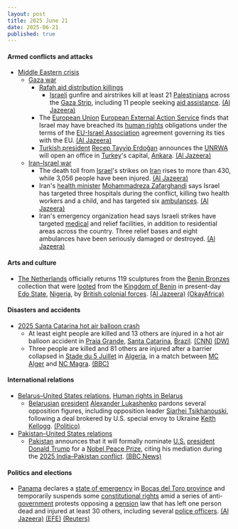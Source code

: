 ```yaml
---
layout: post
title: 2025 June 21
date: 2025-06-21
published: true
---
```



#### Armed conflicts and attacks

* [Middle Eastern crisis](https://en.wikipedia.org/wiki/Middle_Eastern_crisis_%282023%E2%80%93present%29 "Middle Eastern crisis (2023–present)")
  * [Gaza war](https://en.wikipedia.org/wiki/Gaza_war "Gaza war")
    * [Rafah aid distribution killings](https://en.wikipedia.org/wiki/Rafah_aid_distribution_killings "Rafah aid distribution killings")
      * [Israeli](https://en.wikipedia.org/wiki/Israel_Defense_Forces "Israel Defense Forces") gunfire and airstrikes kill at least 21 [Palestinians](https://en.wikipedia.org/wiki/Palestinians "Palestinians") across the [Gaza Strip](https://en.wikipedia.org/wiki/Gaza_Strip "Gaza Strip"), including 11 people seeking [aid assistance](https://en.wikipedia.org/wiki/Humanitarian_aid_during_the_Gaza_war "Humanitarian aid during the Gaza war"). [(Al Jazeera)](https://aje.io/7sgjqa?update=3789826)
    * The [European Union](https://en.wikipedia.org/wiki/European_Union "European Union") [European External Action Service](https://en.wikipedia.org/wiki/European_External_Action_Service "European External Action Service") finds that Israel may have breached its [human rights](https://en.wikipedia.org/wiki/Human_rights "Human rights") obligations under the terms of the [EU-Israel Association](https://en.wikipedia.org/wiki/Israel%E2%80%93European_Union_relations "Israel–European Union relations") agreement governing its ties with the EU. [(Al Jazeera)](https://www.aljazeera.com/news/2025/6/20/israels-gaza-actions-may-breach-eu-israel-human-rights-agreement-report)
    * [Turkish president](https://en.wikipedia.org/wiki/President_of_Turkey "President of Turkey") [Recep Tayyip Erdoğan](https://en.wikipedia.org/wiki/Recep_Tayyip_Erdo%C4%9Fan "Recep Tayyip Erdoğan") announces the [UNRWA](https://en.wikipedia.org/wiki/UNRWA "UNRWA") will open an office in [Turkey](https://en.wikipedia.org/wiki/Turkey "Turkey")'s capital, [Ankara](https://en.wikipedia.org/wiki/Ankara "Ankara"). [(Al Jazeera)](https://aje.io/7sgjqa?update=3790087)
  * [Iran–Israel war](https://en.wikipedia.org/wiki/Iran%E2%80%93Israel_war "Iran–Israel war")
    * The death toll from [Israel](https://en.wikipedia.org/wiki/Israel "Israel")'s strikes on [Iran](https://en.wikipedia.org/wiki/Iran "Iran") rises to more than 430, while 3,056 people have been injured. [(Al Jazeera)](https://www.aljazeera.com/news/liveblog/2025/6/21/live-iran-says-still-open-to-diplomacy-israel-vows-continued-attacks)
    * Iran's [health minister](https://en.wikipedia.org/wiki/Ministry_of_Health_and_Medical_Education "Ministry of Health and Medical Education") [Mohammadreza Zafarghandi](https://en.wikipedia.org/wiki/Mohammad-Reza_Zafarghandi "Mohammad-Reza Zafarghandi") says Israel has targeted three hospitals during the conflict, killing two health workers and a child, and has targeted six [ambulances](https://en.wikipedia.org/wiki/Ambulance "Ambulance"). [(Al Jazeera)](https://aje.io/7sgjqa?update=3789705)
    * Iran's emergency organization head says Israeli strikes have targeted [medical](https://en.wikipedia.org/wiki/Medical "Medical") and relief facilities, in addition to residential areas across the country. Three relief bases and eight ambulances have been seriously damaged or destroyed. [(Al Jazeera)](https://aje.io/7sgjqa?update=3789926)

#### Arts and culture

* [The Netherlands](https://en.wikipedia.org/wiki/The_Netherlands "The Netherlands") officially returns 119 sculptures from the [Benin Bronzes](https://en.wikipedia.org/wiki/Benin_Bronzes "Benin Bronzes") collection that were [looted](https://en.wikipedia.org/wiki/Looted_art "Looted art") from the [Kingdom of Benin](https://en.wikipedia.org/wiki/Kingdom_of_Benin "Kingdom of Benin") in present-day [Edo State](https://en.wikipedia.org/wiki/Edo_State "Edo State"), [Nigeria](https://en.wikipedia.org/wiki/Nigeria "Nigeria"), by [British colonial forces](https://en.wikipedia.org/wiki/British_Colonial_Auxiliary_Forces "British Colonial Auxiliary Forces"). [(Al Jazeera)](https://www.aljazeera.com/news/2025/6/21/the-netherlands-returns-119-stolen-sculptures-to-nigeria) [(OkayAfrica)](https://www.okayafrica.com/nigerian-artefact-returned-by-netherlands/)

#### Disasters and accidents

* [2025 Santa Catarina hot air balloon crash](https://en.wikipedia.org/wiki/2025_Santa_Catarina_hot_air_balloon_crash "2025 Santa Catarina hot air balloon crash")
  * At least eight people are killed and 13 others are injured in a hot air balloon accident in [Praia Grande](https://en.wikipedia.org/wiki/Praia_Grande%2C_Santa_Catarina "Praia Grande, Santa Catarina"), [Santa Catarina](https://en.wikipedia.org/wiki/Santa_Catarina_%28state%29 "Santa Catarina (state)"), [Brazil](https://en.wikipedia.org/wiki/Brazil "Brazil"). [(CNN)](https://amp.cnn.com/cnn/2025/06/21/americas/dead-hot-air-balloon-accident-brazil-intl) [(DW)](https://www.dw.com/en/brazil-eight-killed-13-injured-in-hot-air-balloon-crash/a-72995835)
  * Three people are killed and 81 others are injured after a barrier collapsed in [Stade du 5 Juillet](https://en.wikipedia.org/wiki/Stade_du_5_Juillet "Stade du 5 Juillet") in [Algeria](https://en.wikipedia.org/wiki/Algeria "Algeria"), in a match between [MC Alger](https://en.wikipedia.org/wiki/MC_Alger "MC Alger") and [NC Magra](https://en.wikipedia.org/wiki/NC_Magra "NC Magra"). [(BBC)](https://www.bbc.com/news/articles/c3en3nzlxxxo)

#### International relations

* [Belarus–United States relations](https://en.wikipedia.org/wiki/Belarus%E2%80%93United_States_relations "Belarus–United States relations"), [Human rights in Belarus](https://en.wikipedia.org/wiki/Human_rights_in_Belarus "Human rights in Belarus")
  * [Belarusian](https://en.wikipedia.org/wiki/Belarus "Belarus") [president](https://en.wikipedia.org/wiki/President_of_Belarus "President of Belarus") [Alexander Lukashenko](https://en.wikipedia.org/wiki/Alexander_Lukashenko "Alexander Lukashenko") pardons several opposition figures, including opposition leader [Siarhei Tsikhanouski](https://en.wikipedia.org/wiki/Siarhei_Tsikhanouski "Siarhei Tsikhanouski"), following a deal brokered by U.S. special envoy to Ukraine [Keith Kellogg](https://en.wikipedia.org/wiki/Keith_Kellogg "Keith Kellogg"). [(Politico)](https://www.politico.eu/article/belarus-frees-opposition-leader-siarhei-tsikhanouski/)
* [Pakistan–United States relations](https://en.wikipedia.org/wiki/Pakistan%E2%80%93United_States_relations "Pakistan–United States relations")
  * [Pakistan](https://en.wikipedia.org/wiki/Pakistan "Pakistan") announces that it will formally nominate [U.S.](https://en.wikipedia.org/wiki/U.S. "U.S.") [president](https://en.wikipedia.org/wiki/President_of_the_United_States "President of the United States") [Donald Trump](https://en.wikipedia.org/wiki/Donald_Trump "Donald Trump") for a [Nobel Peace Prize](https://en.wikipedia.org/wiki/Nobel_Peace_Prize "Nobel Peace Prize"), citing his mediation during the [2025 India–Pakistan conflict](https://en.wikipedia.org/wiki/2025_India%E2%80%93Pakistan_conflict "2025 India–Pakistan conflict"). [(BBC News)](https://www.bbc.com/news/articles/cwyx5yw8y28o)

#### Politics and elections

* [Panama](https://en.wikipedia.org/wiki/Panama "Panama") declares a [state of emergency](https://en.wikipedia.org/wiki/State_of_emergency "State of emergency") in [Bocas del Toro province](https://en.wikipedia.org/wiki/Bocas_del_Toro_province "Bocas del Toro province") and temporarily suspends some [constitutional rights](https://en.wikipedia.org/wiki/Constitution_of_Panama "Constitution of Panama") amid a series of anti-[government](https://en.wikipedia.org/wiki/Government_of_Panama "Government of Panama") protests opposing a [pension](https://en.wikipedia.org/wiki/Pension "Pension") law that has left one person dead and injured at least 30 others, including several [police officers](https://en.wikipedia.org/wiki/Panamanian_National_Police "Panamanian National Police"). [(Al Jazeera)](https://www.aljazeera.com/news/2025/6/21/panama-declares-emergency-in-western-province-after-deadly-pension-protests) [(EFE)](https://efe.com/en/latest-news/2025-06-20/panama-declares-state-of-emergency-in-banana-growing-region-due-to-protests/) [(Reuters)](https://efe.com/en/latest-news/2025-06-20/panama-declares-state-of-emergency-in-banana-growing-region-due-to-protests/)
